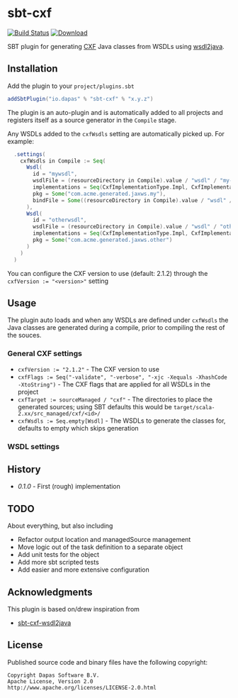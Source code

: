 # sbt-cxf
[![Build Status](https://api.travis-ci.org/dapassoftware/sbt-cxf.png?branch=master)](https://travis-ci.org/dapassoftware/sbt-cxf)
[ ![Download](https://api.bintray.com/packages/dapassoftware/sbt-plugins/sbt-cxf/images/download.svg) ](https://bintray.com/dapassoftware/sbt-plugins/sbt-cxf/_latestVersion)

SBT plugin for generating [CXF](http://cxf.apache.org/) Java classes from WSDLs using [wsdl2java](http://cxf.apache.org/docs/wsdl-to-java.html).

## Installation
Add the plugin to your `project/plugins.sbt`

```scala
addSbtPlugin("io.dapas" % "sbt-cxf" % "x.y.z")
```

The plugin is an auto-plugin and is automatically added to all projects and registers itself as a source generator in the `Compile` stage.


Any WSDLs added to the `cxfWsdls` setting are automatically picked up. For example:

```scala
  .settings(
    cxfWsdls in Compile := Seq(
      Wsdl(
        id = "mywsdl",
        wsdlFile = (resourceDirectory in Compile).value / "wsdl" / "my-wsdl.wsdl",
        implementations = Seq(CxfImplementationType.Impl, CxfImplementationType.Client),
        pkg = Some("com.acme.generated.jaxws.my"),
        bindFile = Some((resourceDirectory in Compile).value / "wsdl" / "my-wsdl-bindings.xjb")
      ),
      Wsdl(
        id = "otherwsdl",
        wsdlFile = (resourceDirectory in Compile).value / "wsdl" / "other.wsdl",
        implementations = Seq(CxfImplementationType.Impl, CxfImplementationType.Client),
        pkg = Some("com.acme.generated.jaxws.other")
      )
    )
  )
```

You can configure the CXF version to use (default: 2.1.2) through the `cxfVersion := "<version>"` setting

## Usage
The plugin auto loads and when any WSDLs are defined under `cxfWsdls` the Java classes are generated during a compile, prior to compiling the rest of the souces.

### General CXF settings

- `cxfVersion := "2.1.2"` - The CXF version to use
- `cxfFlags := Seq("-validate", "-verbose", "-xjc -Xequals -XhashCode -XtoString")` - The CXF flags that are applied for all WSDLs in the project
- `cxfTarget := sourceManaged / "cxf"` - The directories to place the generated sources; using SBT defaults this would be `target/scala-2.xx/src_managed/cxf/<id>/`
- `cxfWsdls := Seq.empty[Wsdl]` - The WSDLs to generate the classes for, defaults to empty which skips generation
### WSDL settings

## History
- *0.1.0* - First (rough) implementation

## TODO
About everything, but also including

- Refactor output location and managedSource management
- Move logic out of the task definition to a separate object
- Add unit tests for the object
- Add more sbt scripted tests
- Add easier and more extensive configuration
 

## Acknowledgments
This plugin is based on/drew inspiration from
- [sbt-cxf-wsdl2java]("https://github.com/ebiznext/sbt-cxf-wsdl2java")

## License
Published source code and binary files have the following copyright:

```
Copyright Dapas Software B.V.
Apache License, Version 2.0
http://www.apache.org/licenses/LICENSE-2.0.html
```                                  
